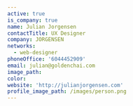 ```yaml
---
active: true
is_company: true
name: Julian Jorgensen
contactTitle: UX Designer
company: JORGENSEN
networks:
  - web-designer
phoneOffice: '6044452909'
email: julian@goldenchai.com
image_path:
color:
website: 'http://julianjorgensen.com'
profile_image_path: /images/person.png
---
```

